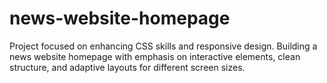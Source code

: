 # news-website-homepage
Project focused on enhancing CSS skills and responsive design. Building a news website homepage with emphasis on interactive elements, clean structure, and adaptive layouts for different screen sizes.
